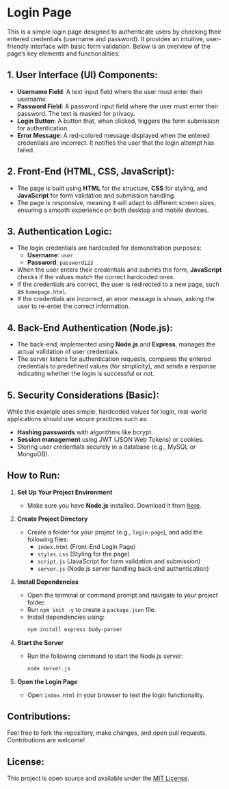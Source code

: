 # Login Page

This is a simple login page designed to authenticate users by checking their entered credentials (username and password). It provides an intuitive, user-friendly interface with basic form validation. Below is an overview of the page’s key elements and functionalities:

## 1. User Interface (UI) Components:
- **Username Field**: A text input field where the user must enter their username.
- **Password Field**: A password input field where the user must enter their password. The text is masked for privacy.
- **Login Button**: A button that, when clicked, triggers the form submission for authentication.
- **Error Message**: A red-colored message displayed when the entered credentials are incorrect. It notifies the user that the login attempt has failed.

## 2. Front-End (HTML, CSS, JavaScript):
- The page is built using **HTML** for the structure, **CSS** for styling, and **JavaScript** for form validation and submission handling.
- The page is responsive, meaning it will adapt to different screen sizes, ensuring a smooth experience on both desktop and mobile devices.

## 3. Authentication Logic:
- The login credentials are hardcoded for demonstration purposes:
  - **Username**: `user`
  - **Password**: `password123`
- When the user enters their credentials and submits the form, **JavaScript** checks if the values match the correct hardcoded ones.
- If the credentials are correct, the user is redirected to a new page, such as `homepage.html`.
- If the credentials are incorrect, an error message is shown, asking the user to re-enter the correct information.

## 4. Back-End Authentication (Node.js):
- The back-end, implemented using **Node.js** and **Express**, manages the actual validation of user credentials.
- The server listens for authentication requests, compares the entered credentials to predefined values (for simplicity), and sends a response indicating whether the login is successful or not.

## 5. Security Considerations (Basic):
While this example uses simple, hardcoded values for login, real-world applications should use secure practices such as:
- **Hashing passwords** with algorithms like bcrypt.
- **Session management** using JWT (JSON Web Tokens) or cookies.
- Storing user credentials securely in a database (e.g., MySQL or MongoDB).

## How to Run:

1. **Set Up Your Project Environment**
   - Make sure you have **Node.js** installed. Download it from [here](https://nodejs.org/).

2. **Create Project Directory**
   - Create a folder for your project (e.g., `login-page`), and add the following files:
     - `index.html` (Front-End Login Page)
     - `styles.css` (Styling for the page)
     - `script.js` (JavaScript for form validation and submission)
     - `server.js` (Node.js server handling back-end authentication)

3. **Install Dependencies**
   - Open the terminal or command prompt and navigate to your project folder.
   - Run `npm init -y` to create a `package.json` file.
   - Install dependencies using:
     ```bash
     npm install express body-parser
     ```

4. **Start the Server**
   - Run the following command to start the Node.js server:
     ```bash
     node server.js
     ```

5. **Open the Login Page**
   - Open `index.html` in your browser to test the login functionality.

## Contributions:
Feel free to fork the repository, make changes, and open pull requests. Contributions are welcome!

## License:
This project is open source and available under the [MIT License](LICENSE).
